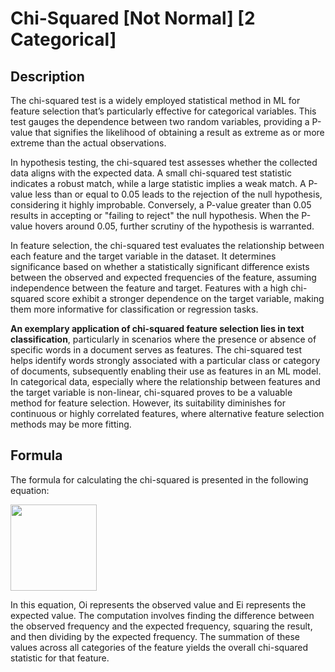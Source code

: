 # Chi-Squared [Not Normal] [2 Categorical]

## Description

The chi-squared test is a widely employed statistical method in ML for feature selection that’s particularly effective for categorical variables. This test gauges the dependence between two random variables, providing a P-value that signifies the likelihood of obtaining a result as extreme as or more extreme than the actual observations.

In hypothesis testing, the chi-squared test assesses whether the collected data aligns with the expected data. A small chi-squared test statistic indicates a robust match, while a large statistic implies a weak match. A P-value less than or equal to 0.05 leads to the rejection of the null hypothesis, considering it highly improbable. Conversely, a P-value greater than 0.05 results in accepting or "failing to reject" the null hypothesis. When the P-value hovers around 0.05, further scrutiny of the hypothesis is warranted.

In feature selection, the chi-squared test evaluates the relationship between each feature and the target variable in the dataset. It determines significance based on whether a statistically significant difference exists between the observed and expected frequencies of the feature, assuming independence between the feature and target. Features with a high chi-squared score exhibit a stronger dependence on the target variable, making them more informative for classification or regression tasks.

**An exemplary application of chi-squared feature selection lies in text classification**, particularly in scenarios where the presence or absence of specific words in a document serves as features. The chi-squared test helps identify words strongly associated with a particular class or category of documents, subsequently enabling their use as features in an ML model. In categorical data, especially where the relationship between features and the target variable is non-linear, chi-squared proves to be a valuable method for feature selection. However, its suitability diminishes for continuous or highly correlated features, where alternative feature selection methods may be more fitting.

## Formula

The formula for calculating the chi-squared is presented in the following equation:

<img src="image1.png" style="width:1.43958in" />

In this equation, Oi represents the observed value and Ei represents the expected value. The computation involves finding the difference between the observed frequency and the expected frequency, squaring the result, and then dividing by the expected frequency. The summation of these values across all categories of the feature yields the overall chi-squared statistic for that feature.
